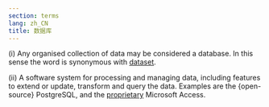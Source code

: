 ```yaml
---
section: terms
lang: zh_CN
title: 数据库
---
```


(i) Any organised collection of data may be considered a database. In this sense the word is synonymous with [dataset](/glossary/en/terms/dataset/).

(ii) A software system for processing and managing data, including features to extend or update, transform and query the data. Examples are the {open-source} PostgreSQL, and the [proprietary](/glossary/en/terms/proprietary/) Microsoft Access.